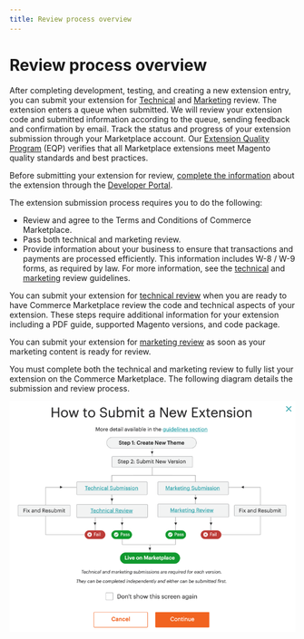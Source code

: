 ```yaml
---
title: Review process overview
---
```


# Review process overview

After completing development, testing, and creating a new extension entry, you can submit your extension for [Technical](submit-for-technical-review.md) and [Marketing](submit-for-marketing-review.md) review. The extension enters a queue when submitted. We will review your extension code and submitted information according to the queue, sending feedback and confirmation by email. Track the status and progress of your extension submission through your Marketplace account. Our [Extension Quality Program](extension-quality-program.md) (EQP) verifies that all Marketplace extensions meet Magento quality standards and best practices.

<InlineAlert variant="info" slots="text"/>

Before submitting your extension for review, [complete the information](extension-information.md) about the extension through the [Developer Portal](developer-portal.md).

The extension submission process requires you to do the following:

-  Review and agree to the Terms and Conditions of Commerce Marketplace.
-  Pass both technical and marketing review.
-  Provide information about your business to ensure that transactions and payments are processed efficiently. This information includes W-8 / W-9 forms, as required by law. For more information, see the [technical](technical-review-guidelines.md) and [marketing](marketing-review-guidelines.md) review guidelines.

You can submit your extension for [technical review](submit-for-technical-review.md) when you are ready to have Commerce Marketplace review the code and technical aspects of your extension. These steps require additional information for your extension including a PDF guide, supported Magento versions, and code package.

You can submit your extension for [marketing review](submit-for-marketing-review.md) as soon as your marketing content is ready for review.

You must complete both the technical and marketing review to fully list your extension on the Commerce Marketplace. The following diagram details the submission and review process.

![](_images/submit-chart1.png)
